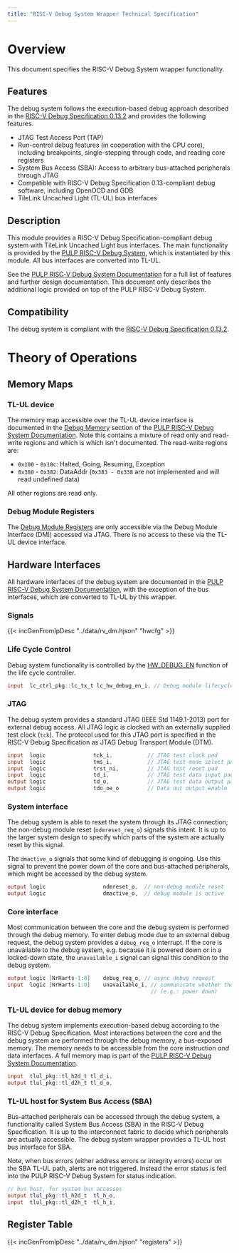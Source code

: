 ```yaml
---
title: "RISC-V Debug System Wrapper Technical Specification"
---
```

# Overview

This document specifies the RISC-V Debug System wrapper functionality.

## Features

The debug system follows the execution-based debug approach described in the [RISC-V Debug Specification 0.13.2](https://github.com/riscv/riscv-debug-spec/raw/4e0bb0fc2d843473db2356623792c6b7603b94d4/riscv-debug-release.pdf) and provides the following features.

- JTAG Test Access Port (TAP)
- Run-control debug features (in cooperation with the CPU core), including breakpoints, single-stepping through code, and reading core registers
- System Bus Access (SBA): Access to arbitrary bus-attached peripherals through JTAG
- Compatible with RISC-V Debug Specification 0.13-compliant debug software, including OpenOCD and GDB
- TileLink Uncached Light (TL-UL) bus interfaces

## Description

This module provides a RISC-V Debug Specification-compliant debug system with TileLink Uncached Light bus interfaces.
The main functionality is provided by the [PULP RISC-V Debug System](https://github.com/pulp-platform/riscv-dbg), which is instantiated by this module.
All bus interfaces are converted into TL-UL.

See the [PULP RISC-V Debug System Documentation](https://github.com/lowRISC/opentitan/blob/master/hw/vendor/pulp_riscv_dbg/doc/debug-system.md) for a full list of features and further design documentation.
This document only describes the additional logic provided on top of the PULP RISC-V Debug System.

## Compatibility

The debug system is compliant with the [RISC-V Debug Specification 0.13.2](https://github.com/riscv/riscv-debug-spec/raw/4e0bb0fc2d843473db2356623792c6b7603b94d4/riscv-debug-release.pdf).

# Theory of Operations

## Memory Maps

### TL-UL device
The memory map accessible over the TL-UL device interface is documented in the [Debug Memory](https://github.com/lowRISC/opentitan/blob/master/hw/vendor/pulp_riscv_dbg/doc/debug-system.md#debug-memory) section of the [PULP RISC-V Debug System Documentation](https://github.com/lowRISC/opentitan/blob/master/hw/vendor/pulp_riscv_dbg/doc/debug-system.md).
Note this contains a mixture of read only and read-write regions and which is which isn't documented.
The read-write regions are:

 - ``0x100`` - ``0x10c``: Halted, Going, Resuming, Exception
 - ``0x380`` - ``0x382``: DataAddr (``0x383 - 0x338`` are not implemented and will read undefined data)

All other regions are read only.

### Debug Module Registers

The [Debug Module Registers](https://github.com/lowRISC/opentitan/blob/master/hw/vendor/pulp_riscv_dbg/doc/debug-system.md#debug-module-registers) are only accessible via the Debug Module Interface (DMI) accessed via JTAG.
There is no access to these via the TL-UL device interface.

## Hardware Interfaces

All hardware interfaces of the debug system are documented in the [PULP RISC-V Debug System Documentation](https://github.com/lowRISC/opentitan/blob/master/hw/vendor/pulp_riscv_dbg/doc/debug-system.md), with the exception of the bus interfaces, which are converted to TL-UL by this wrapper.

### Signals

{{< incGenFromIpDesc "../data/rv_dm.hjson" "hwcfg" >}}

### Life Cycle Control

Debug system functionality is controlled by the [HW_DEBUG_EN](../lc_ctrl/README.md#hw_debug_en) function of the life cycle controller.

```verilog
input  lc_ctrl_pkg::lc_tx_t lc_hw_debug_en_i, // Debug module lifecycle enable/disable
```

### JTAG

The debug system provides a standard JTAG (IEEE Std 1149.1-2013) port for external debug access.
All JTAG logic is clocked with an externally supplied test clock (`tck`).
The protocol used for this JTAG port is specified in the RISC-V Debug Specification as JTAG Debug Transport Module (DTM).

```verilog
input  logic               tck_i,           // JTAG test clock pad
input  logic               tms_i,           // JTAG test mode select pad
input  logic               trst_ni,         // JTAG test reset pad
input  logic               td_i,            // JTAG test data input pad
output logic               td_o,            // JTAG test data output pad
output logic               tdo_oe_o         // Data out output enable
```

### System interface

The debug system is able to reset the system through its JTAG connection; the non-debug module reset (`ndmreset_req_o`) signals this intent.
It is up to the larger system design to specify which parts of the system are actually reset by this signal.

The `dmactive_o` signals that some kind of debugging is ongoing.
Use this signal to prevent the power down of the core and bus-attached peripherals, which might be accessed by the debug system.

```verilog
output logic                  ndmreset_o,  // non-debug module reset
output logic                  dmactive_o,  // debug module is active
```

### Core interface

Most communication between the core and the debug system is performed through the debug memory.
To enter debug mode due to an external debug request, the debug system provides a `debug_req_o` interrupt.
If the core is unavailable to the debug system, e.g. because it is powered down or in a locked-down state, the `unavailable_i` signal can signal this condition to the debug system.

```verilog
output logic [NrHarts-1:0]    debug_req_o, // async debug request
input  logic [NrHarts-1:0]    unavailable_i, // communicate whether the hart is unavailable
                                             // (e.g.: power down)
```

### TL-UL device for debug memory

The debug system implements execution-based debug according to the RISC-V Debug Specification.
Most interactions between the core and the debug system are performed through the debug memory, a bus-exposed memory.
The memory needs to be accessible from the core instruction *and* data interfaces.
A full memory map is part of the [PULP RISC-V Debug System Documentation](https://github.com/lowRISC/opentitan/blob/master/hw/vendor/pulp_riscv_dbg/doc/debug-system.md).

```verilog
input  tlul_pkg::tl_h2d_t tl_d_i,
output tlul_pkg::tl_d2h_t tl_d_o,
```

### TL-UL host for System Bus Access (SBA)

Bus-attached peripherals can be accessed through the debug system, a functionality called System Bus Access (SBA) in the RISC-V Debug Specification.
It is up to the interconnect fabric to decide which peripherals are actually accessible.
The debug system wrapper provides a TL-UL host bus interface for SBA.

Note, when bus errors (either address errors or integrity errors) occur on the SBA TL-UL path, alerts are not triggered.
Instead the error status is fed into the PULP RISC-V Debug System for status indication.


```verilog
// bus host, for system bus accesses
output tlul_pkg::tl_h2d_t  tl_h_o,
input  tlul_pkg::tl_d2h_t  tl_h_i,
```

## Register Table

{{< incGenFromIpDesc "../data/rv_dm.hjson" "registers" >}}
